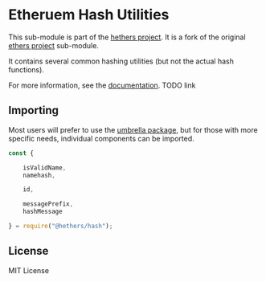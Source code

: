 Etheruem Hash Utilities
=======================

This sub-module is part of the [hethers project](https://github.com/hashgraph/hethers.js). It is a fork of the original [ethers project](https://github.com/ethers-io/ethers.js) sub-module.

It contains several common hashing utilities (but not the actual hash functions).

For more information, see the [documentation](https://docs.ethers.io/v5/api/utils/hashing/). TODO link

Importing
---------

Most users will prefer to use the [umbrella package](https://www.npmjs.com/package/@hashgraph/hethers),
but for those with more specific needs, individual components can be imported.

```javascript
const {

    isValidName,
    namehash,

    id,

    messagePrefix,
    hashMessage

} = require("@hethers/hash");
```


License
-------

MIT License
